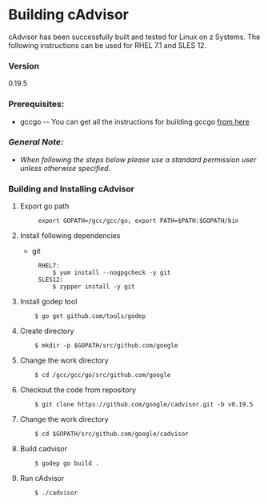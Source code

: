 # Building cAdvisor

cAdvisor has been successfully built and tested for Linux on z Systems. The following instructions can be used for RHEL 7.1 and SLES 12.

### Version
0.19.5


### Prerequisites:
  * gccgo
  -- You can get all the instructions for building gccgo [from here](https://github.com/linux-on-ibm-z/docs/wiki/Building-gccgo?cm_mc_uid=60971096199214062909410&cm_mc_sid_50200000=1438603503)

### _**General Note:**_
* _When following the steps below please use a standard permission user unless otherwise specified._

### Building and Installing cAdvisor
1. Export go path
 
   ```
        export GOPATH=/gcc/gcc/go; export PATH=$PATH:$GOPATH/bin
   ```
2. Install following dependencies
 
    *  git
    
   ```
        RHEL7:
            $ yum install --nogpgcheck -y git
        SLES12:
            $ zypper install -y git 
    ```

3. Install godep tool 
    ```
        $ go get github.com/tools/godep
    ```

4. Create directory 
    ```
        $ mkdir -p $GOPATH/src/github.com/google
    ```

5. Change the work directory
    ```
        $ cd /gcc/gcc/go/src/github.com/google
    ```

6. Checkout the code from repository
    ```
        $ git clone https://github.com/google/cadvisor.git -b v0.19.5
    ```

7. Change the work directory
    ```  
        $ cd $GOPATH/src/github.com/google/cadvisor
    ```

8. Build cadvisor
    ```
        $ godep go build .
    ```

9. Run cAdvisor
    ```
        $ ./cadvisor
    ```
